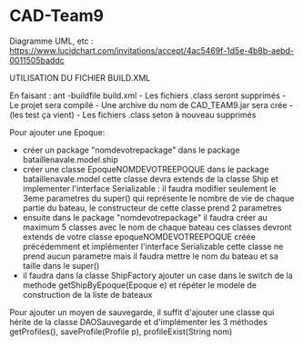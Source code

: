 # CAD-Team9
Diagramme UML, etc : https://www.lucidchart.com/invitations/accept/4ac5469f-1d5e-4b8b-aebd-0011505baddc


UTILISATION DU FICHIER BUILD.XML


En faisant :      ant -buildfile build.xml
	- Les fichiers .class seront supprimés
	- Le projet sera compilé
	- Une archive du nom de CAD_TEAM9.jar sera crée
	- (les test ça vient)
	- Les fichiers .class seton à nouveau supprimés

Pour ajouter une Epoque:
- créer un package "nomdevotrepackage" dans le package bataillenavale.model.ship
- créer une classe EpoqueNOMDEVOTREEPOQUE dans le package bataillenavale.model
    cette classe devra extends de la classe Ship et implementer l'interface Serializable : il faudra modifier
    seulement le 3eme parametres du super() qui représente le nombre de vie de chaque partie du bateau, le constructeur
    de cette classe prend 2 parametres
- ensuite dans le package "nomdevotrepackage" il faudra créer au maximum 5 classes avec le nom de chaque bateau
    ces classes devront extends de votre classe epoqueNOMDEVOTREEPOQUE créée précédemment et implémenter l'interface
    Serializable cette classe ne prend aucun parametre mais il faudra mettre le nom du bateau et sa taille dans le super()
- il faudra dans la classe ShipFactory ajouter un case dans le switch de la methode getShipByEpoque(Epoque e) et répéter
    le modele de construction de la liste de bateaux


Pour ajouter un moyen de sauvegarde, il suffit d'ajouter une classe qui hérite de la classe DAOSauvegarde et 
d'implémenter les 3 méthodes getProfiles(), saveProfile(Profile p), profileExist(String nom)

